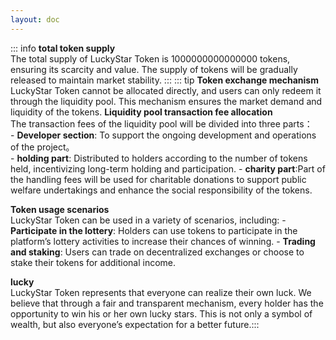 ```yaml
---
layout: doc
---
```

::: info
**total token supply**  
   The total supply of LuckyStar Token is 1000000000000000 tokens, ensuring its scarcity and value. The supply of tokens will be gradually released to maintain market stability.
:::
::: tip
**Token exchange mechanism**  
LuckyStar Token cannot be allocated directly, and users can only redeem it through the liquidity pool. This mechanism ensures the market demand and liquidity of the tokens.
**Liquidity pool transaction fee allocation**  
   The transaction fees of the liquidity pool will be divided into three parts：    
    - **Developer section**: To support the ongoing development and operations of the project。    
    - **holding part**: Distributed to holders according to the number of tokens held, incentivizing long-term holding and participation.
    - **charity part**:Part of the handling fees will be used for charitable donations to support public welfare undertakings and enhance the social responsibility of the tokens.    

**Token usage scenarios**  
   LuckyStar Token can be used in a variety of scenarios, including:
    - **Participate in the lottery**: Holders can use tokens to participate in the platform’s lottery activities to increase their chances of winning.
    - **Trading and staking**: Users can trade on decentralized exchanges or choose to stake their tokens for additional income.

**lucky**  
LuckyStar Token represents that everyone can realize their own luck. We believe that through a fair and transparent mechanism, every holder has the opportunity to win his or her own lucky stars. This is not only a symbol of wealth, but also everyone’s expectation for a better future.:::

